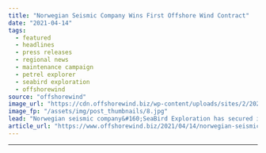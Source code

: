 ```yaml
---
title: "Norwegian Seismic Company Wins First Offshore Wind Contract"
date: "2021-04-14"
tags: 
  - featured
  - headlines
  - press releases
  - regional news
  - maintenance campaign
  - petrel explorer
  - seabird exploration
  - offshorewind
source: "offshorewind"
image_url: "https://cdn.offshorewind.biz/wp-content/uploads/sites/2/2021/04/14101506/Norwegian-Seismic-Company-Wins-First-Offshore-Wind-Contract.jpg"
image_fp: "/assets/img/post_thumbnails/8.jpg"
lead: "Norwegian seismic company&#160;SeaBird Exploration has secured its first contract in the offshore wind sector."
article_url: "https://www.offshorewind.biz/2021/04/14/norwegian-seismic-company-wins-first-offshore-wind-contract/"
---
```


---
